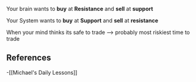 
Your brain wants to **buy** at **Resistance** and **sell** at **support**

Your System wants to **buy** at **Support** and **sell** at **resistance**

When your mind thinks its safe to trade —> probably most riskiest time to trade
## References
<!-- Links to pages not referenced in the content -->
-[[Michael's Daily Lessons]]